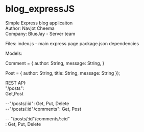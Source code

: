 # blog_expressJS
Simple Express blog applicaiton <br />
Author: Navjot Cheema <br />
Company: BlueJay - Server team <br />

Files: index.js - main express page package.json dependencies

Models:

Comment = { author: String, message: String, }<br />

Post = { author: String, title: String, message: String });<br />



REST API:<br />
"/posts":<br />
Get,Post <br />

--"/posts/:id": Get, Put, Delete<br />
--"/posts/:id"/comments": Get, Post <br />

-- "/posts/:id"/comments/:cid"<br />
: Get, Put, Delete <br />
